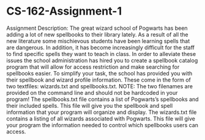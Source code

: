 # CS-162-Assignment-1
Assignment Description: The great wizard school of Pogwarts has been adding a lot of new spellbooks to their library lately. As a result of all the new literature some mischievous students have been learning spells that are dangerous. In addition, it has become increasingly difficult for the staff to find specific spells they want to teach in class. In order to alleviate these issues the school administration has hired you to create a spellbook catalog program that will allow for access restriction and make searching for spellbooks easier. To simplify your task, the school has provided you with their spellbook and wizard profile information. These come in the form of two textfiles: wizards.txt and spellbooks.txt. NOTE: The two filenames are provided on the command line and should not be hardcoded in your program! The spellbooks.txt file contains a list of Pogwarts’s spellbooks and their included spells. This file will give you the spellbook and spell information that your program will organize and display. The wizards.txt file contains a listing of all wizards associated with Pogwarts. This file will give your program the information needed to control which spellbooks users can access.
